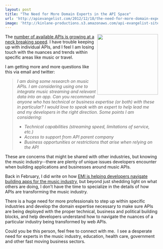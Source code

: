 ```yaml
---
layout: post
title: "The Need for More Domain Experts in the API Space"
url: 'http://apievangelist.com/2012/12/18/the-need-for-more-domain-experts-in-the-api-space/'
image: 'http://kinlane-productions.s3.amazonaws.com/api-evangelist-site/blog/Music-App-Icon.jpg'
---
```


<img class="c1" src="https://s3.amazonaws.com/kinlane-productions/api-evangelist/Music-App-Icon.jpg" alt="" width="200" align="right" />

The [number of available APIs is growing at a neck breaking speed][1]. I have trouble keeping up with individual APIs, and I feel I am losing touch with the nuances and trends within specific areas like music or travel.

I am getting more and more questions like this via email and twitter:

> _I am doing some research on music APIs. I am considering using one to integrate music streaming and relevant data into an app. Can you recommend anyone who has technical or business expertise (or both) with these in particular? I would love to speak with an expert to help lead me and my developers in the right direction. Some points I am considering:_
>
>   * _Technical capabilities (streaming speed, limitations of service, etc.)_
>   * _Access to support from API parent company_
>   * _Business opportunities or restrictions that arise when relying on the API_

These are concerns that might be shared with other industries, but knowing the music industry--there are plenty of unique issues developers encounter when building applications and businesses around music APIs.

Back in February, I did write on how [EMI is helping developers navigate building apps for the music industry][2], but beyond just shedding light on what others are doing, I don’t have the time to specialize in the details of how APIs are transforming the music industry.

There is a huge need for more professionals to step up within specific industries and develop the domain expertise necessary to make sure APIs are being deployed with the proper technical, business and political building blocks, and help developers understand how to navigate the nuances of a particular industry being transformed by web APIs.

Could you be this person, feel free to connect with me.  I see a desperate need for experts in the music industry, education, health care, government and other fast moving business sectors.

   [1]: http://blog.programmableweb.com/2012/05/22/6000-apis-its-business-its-social-and-its-happening-quickly/
   [2]: http://blog.programmableweb.com/2012/02/15/emi-helps-developers-navigate-building-apps-for-music-industry/
